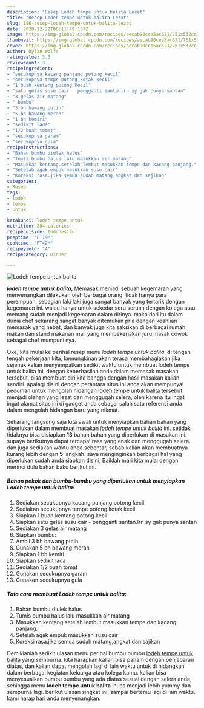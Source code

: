 ```yaml
---
description: "Resep Lodeh tempe untuk balita Lezat"
title: "Resep Lodeh tempe untuk balita Lezat"
slug: 186-resep-lodeh-tempe-untuk-balita-lezat
date: 2020-12-22T00:11:49.137Z
image: https://img-global.cpcdn.com/recipes/aecab90cea5ac621/751x532cq70/lodeh-tempe-untuk-balita-foto-resep-utama.jpg
thumbnail: https://img-global.cpcdn.com/recipes/aecab90cea5ac621/751x532cq70/lodeh-tempe-untuk-balita-foto-resep-utama.jpg
cover: https://img-global.cpcdn.com/recipes/aecab90cea5ac621/751x532cq70/lodeh-tempe-untuk-balita-foto-resep-utama.jpg
author: Dylan Wolfe
ratingvalue: 3.3
reviewcount: 3
recipeingredient:
- "secukupnya kacang panjang potong kecil"
- "secukupnya tempe potong kotak kecil"
- "1 buah kentang potong kecil"
- "satu gelas susu cair   pengganti santanlrn sy gak punya santan"
- "3 gelas air matang"
- " bumbu"
- "3 bh bawang putih"
- "5 bh bawang merah"
- "1 bh kemiri"
- "sedikit lada"
- "1/2 buah tomat"
- "secukupnya garam"
- "secukupnya gula"
recipeinstructions:
- "Bahan bumbu diulek halus"
- "Tumis bumbu halus lalu masukkan air matang"
- "Masukkan kentang.setelah lembut masukkan tempe dan kacang panjang."
- "Setelah agak empuk masukkan susu cair"
- "Koreksi rasa.jika semua sudah matang,angkat dan sajikan"
categories:
- Resep
tags:
- lodeh
- tempe
- untuk

katakunci: lodeh tempe untuk 
nutrition: 284 calories
recipecuisine: Indonesian
preptime: "PT19M"
cooktime: "PT42M"
recipeyield: "4"
recipecategory: Dinner

---
```



![Lodeh tempe untuk balita](https://img-global.cpcdn.com/recipes/aecab90cea5ac621/751x532cq70/lodeh-tempe-untuk-balita-foto-resep-utama.jpg)

<b><i>lodeh tempe untuk balita</i></b>, Memasak menjadi sebuah kegemaran yang menyenangkan dilakukan oleh berbagai orang. tidak hanya para perempuan, sebagian laki laki juga sangat banyak yang tertarik dengan kegemaran ini. walau hanya untuk sekedar seru seruan dengan kolega atau memang sudah menjadi kegemaran dalam dirinya. maka dari itu dalam dunia chef sekarang sangat banyak ditemukan pria dengan keahlian memasak yang hebat, dan banyak juga kita saksikan di berbagai rumah makan dan stand makanan mall yang mempekerjakan juru masak cowok sebagai chef mumpuni nya.



Oke, kita mulai ke perihal resep menu <i>lodeh tempe untuk balita</i>. di tengah tengah pekerjaan kita, kemungkinan akan terasa membahagiakan jika sejenak kalian menyempatkan sedikit waktu untuk membuat lodeh tempe untuk balita ini. dengan keberhasilan anda dalam memasak masakan tersebut, bisa membuat diri kita bangga dengan hasil masakan kalian sendiri. apalagi disini dengan perantara situs ini anda akan mempunyai pedoman untuk mengolah hidangan <u>lodeh tempe untuk balita</u> tersebut menjadi olahan yang lezat dan menggugah selera, oleh karena itu ingat ingat alamat situs ini di gadget anda sebagai salah satu referensi anda dalam mengolah hidangan baru yang nikmat.


Sekarang langsung saja kita awali untuk menyiapkan bahan bahan yang diperlukan dalam membuat masakan <u><i>lodeh tempe untuk balita</i></u> ini. setidak tidaknya bisa disiapkan <b>13</b> bahan bahan yang diperlukan di masakan ini. supaya berikutnya dapat tercapai rasa yang enak dan menggugah selera. dan juga sediakan waktu anda sebentar, sebab kalian akan membuatnya kurang lebih dengan <b>5</b> langkah. saya menginginkan berbagai hal yang diperlukan sudah anda siapkan disini, Baiklah mari kita mulai dengan merinci dulu bahan baku berikut ini.

<!--inarticleads1-->

##### Bahan pokok dan bumbu-bumbu yang diperlukan untuk menyiapkan Lodeh tempe untuk balita:

1. Sediakan secukupnya kacang panjang potong kecil
1. Sediakan secukupnya tempe potong kotak kecil
1. Siapkan 1 buah kentang potong kecil
1. Siapkan satu gelas susu cair  - pengganti santan.lrn sy gak punya santan
1. Sediakan 3 gelas air matang
1. Siapkan  bumbu:
1. Ambil 3 bh bawang putih
1. Gunakan 5 bh bawang merah
1. Siapkan 1 bh kemiri
1. Siapkan sedikit lada
1. Sediakan 1/2 buah tomat
1. Gunakan secukupnya garam
1. Gunakan secukupnya gula




<!--inarticleads2-->

##### Tata cara membuat Lodeh tempe untuk balita:

1. Bahan bumbu diulek halus
1. Tumis bumbu halus lalu masukkan air matang
1. Masukkan kentang.setelah lembut masukkan tempe dan kacang panjang.
1. Setelah agak empuk masukkan susu cair
1. Koreksi rasa.jika semua sudah matang,angkat dan sajikan




Demikianlah sedikit ulasan menu perihal bumbu bumbu <u>lodeh tempe untuk balita</u> yang sempurna. kita harapkan kalian bisa paham dengan penjabaran diatas, dan kalian dapat mengolah lagi di lain waktu untuk di hidangkan dalam berbagai kegiatan keluarga atau kolega kamu. kalian bisa menyesuaikan bumbu bumbu yang ada diatas sesuai dengan selera anda, sehingga menu <b>lodeh tempe untuk balita</b> ini bs menjadi lebih yummy dan sempurna lagi. berikut ulasan singkat ini, sampai bertemu lagi di lain waktu. kami harap hari anda menyenangkan.
